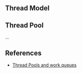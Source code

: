 Thread Model
---


## Thread Pool

...




## References

* [Thread Pools and work queues](https://www.ibm.com/developerworks/java/library/j-jtp0730/index.html)
